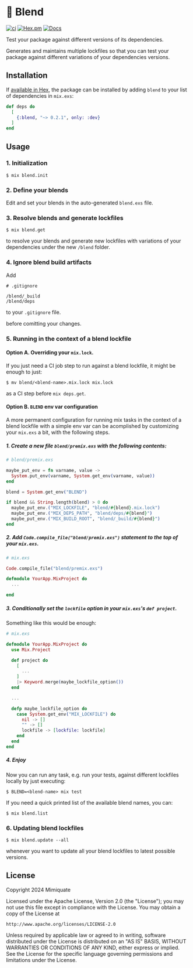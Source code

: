 # 🥣 Blend

[![ci](https://github.com/mimiquate/blend/actions/workflows/ci.yml/badge.svg?branch=main)](https://github.com/mimiquate/blend/actions?query=branch%3Amain)
[![Hex.pm](https://img.shields.io/hexpm/v/blend.svg)](https://hex.pm/packages/blend)
[![Docs](https://img.shields.io/badge/docs-gray.svg)](https://hexdocs.pm/blend)

Test your package against different versions of its dependencies.

Generates and maintains multiple lockfiles so that you can test your package
against different variations of your dependencies versions.

## Installation

If [available in Hex](https://hex.pm/docs/publish), the package can be installed
by adding `blend` to your list of dependencies in `mix.exs`:

```elixir
def deps do
  [
    {:blend, "~> 0.2.1", only: :dev}
  ]
end
```

## Usage

### 1. Initialization

```
$ mix blend.init
```

### 2. Define your blends

Edit and set your blends in the auto-generated `blend.exs` file.


### 3. Resolve blends and generate lockfiles

```
$ mix blend.get
```

to resolve your blends and generate new lockfiles with variations of your dependencies under the new `/blend` folder.

### 4. Ignore blend build artifacts

Add

```
# .gitignore

/blend/_build
/blend/deps
```

to your `.gitignore` file.

before comitting your changes.


### 5. Running in the context of a blend lockfile

#### Option A. Overriding your `mix.lock`.

If you just need a CI job step to run against a blend lockfile, it might be enough to just:

```
$ mv blend/<blend-name>.mix.lock mix.lock
```

as a CI step before `mix deps.get`.

#### Option B. `BLEND` env var configuration

A more permanent configuration for running mix tasks in the context of a blend lockfile with a simple env var
can be acomplished by customizing your `mix.exs` a bit, with the following steps.

##### 1. Create a new file `blend/premix.exs` with the following contents:

```elixir
# blend/premix.exs

maybe_put_env = fn varname, value ->
  System.put_env(varname, System.get_env(varname, value))
end

blend = System.get_env("BLEND")

if blend && String.length(blend) > 0 do
  maybe_put_env.("MIX_LOCKFILE", "blend/#{blend}.mix.lock")
  maybe_put_env.("MIX_DEPS_PATH", "blend/deps/#{blend}")
  maybe_put_env.("MIX_BUILD_ROOT", "blend/_build/#{blend}")
end
```

##### 2. Add `Code.compile_file("blend/premix.exs")` statement to the top of your `mix.exs`.

```elixir
# mix.exs

Code.compile_file("blend/premix.exs")

defmodule YourApp.MixProject do
  ...

end
```

##### 3. Conditionally set the `lockfile` option in your `mix.exs`'s `def project`.

Something like this would be enough:

```elixir
# mix.exs

defmodule YourApp.MixProject do
  use Mix.Project

  def project do
    [
      ...
    ]
    |> Keyword.merge(maybe_lockfile_option())
  end

  ...

  defp maybe_lockfile_option do
    case System.get_env("MIX_LOCKFILE") do
      nil -> []
      "" -> []
      lockfile -> [lockfile: lockfile]
    end
  end
end
```

##### 4. Enjoy

Now you can run any task, e.g. run your tests, against different lockfiles locally by just executing:

```
$ BLEND=<blend-name> mix test
```

If you need a quick printed list of the available blend names, you can:

```
$ mix blend.list
```

### 6. Updating blend lockfiles

```
$ mix blend.update --all
```

whenever you want to update all your blend lockfiles to latest possible versions.

## License

Copyright 2024 Mimiquate

Licensed under the Apache License, Version 2.0 (the "License");
you may not use this file except in compliance with the License.
You may obtain a copy of the License at

    http://www.apache.org/licenses/LICENSE-2.0

Unless required by applicable law or agreed to in writing, software
distributed under the License is distributed on an "AS IS" BASIS,
WITHOUT WARRANTIES OR CONDITIONS OF ANY KIND, either express or implied.
See the License for the specific language governing permissions and
limitations under the License.
